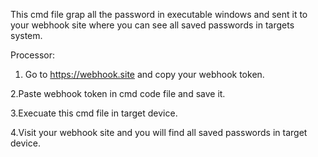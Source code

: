 This cmd file grap all the password in executable windows and sent it to your webhook site where you can see all saved passwords in targets system.

Processor:

1.  Go to https://webhook.site  and copy your webhook token.

2.Paste webhook token in cmd code file and save it.

3.Execuate this cmd file in target device.

4.Visit your webhook site and you will find all saved passwords in target device.

